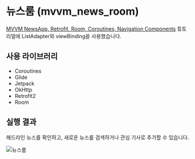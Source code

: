 뉴스룸 (mvvm_news_room)
==
[MVVM NewsApp, Retrofit, Room, Coroutines, Navigation Components](https://www.youtube.com/playlist?list=PLQkwcJG4YTCRF8XiCRESq1IFFW8COlxYJ) 튜토리얼에 ListAdapter와 viewBinding을 사용했습니다.   

   
    
## 사용 라이브러리

* Coroutines
* Glide
* Jetpack
* OkHttp
* Retrofit2
* Room

## 실행 결과
헤드라인 뉴스를 확인하고, 새로운 뉴스를 검색하거나 관심 기사로 추가할 수 있습니다.

![뉴스룸](https://user-images.githubusercontent.com/74890579/138403472-acfd0314-3d2e-42f7-a354-e280e8caa008.gif)

